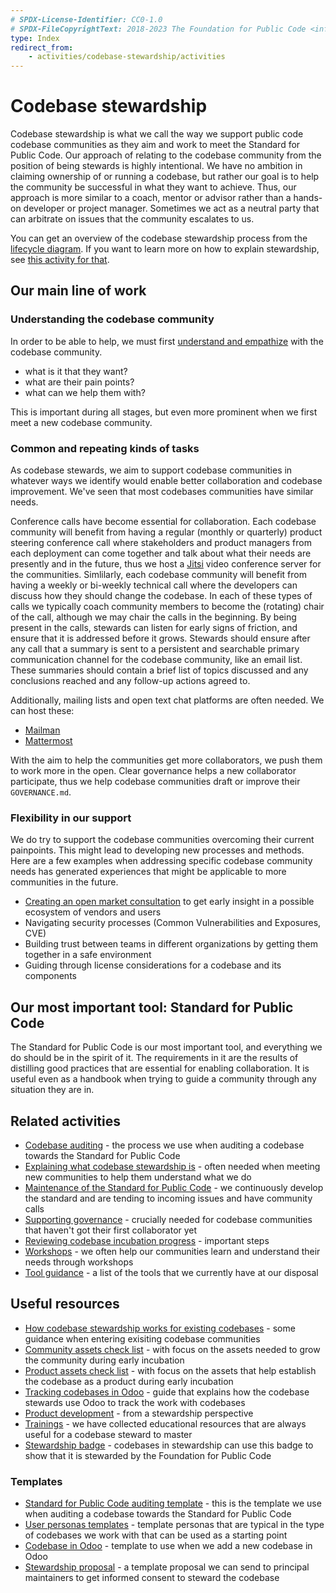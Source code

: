 ```yaml
---
# SPDX-License-Identifier: CC0-1.0
# SPDX-FileCopyrightText: 2018-2023 The Foundation for Public Code <info@publiccode.net>
type: Index
redirect_from:
    - activities/codebase-stewardship/activities
---
```


# Codebase stewardship

Codebase stewardship is what we call the way we support public code codebase communities as they aim and work to meet the Standard for Public Code.
Our approach of relating to the codebase community from the position of being stewards is highly intentional.
We have no ambition in claiming ownership of or running a codebase, but rather our goal is to help the community be successful in what they want to achieve.
Thus, our approach is more similar to a coach, mentor or advisor rather than a hands-on developer or project manager.
Sometimes we act as a neutral party that can arbitrate on issues that the community escalates to us.

You can get an overview of the codebase stewardship process from the [lifecycle diagram](lifecycle-diagram.md).
If you want to learn more on how to explain stewardship, see [this activity for that](../explaining-codebase-stewardship/index.md).

## Our main line of work

### Understanding the codebase community

In order to be able to help, we must first [understand and empathize](../understanding-our-users/index.md) with the codebase community.

* what is it that they want?
* what are their pain points?
* what can we help them with?

This is important during all stages, but even more prominent when we first meet a new codebase community.

### Common and repeating kinds of tasks

As codebase stewards, we aim to support codebase communities in whatever ways we identify would enable better collaboration and codebase improvement.
We've seen that most codebases communities have similar needs.

Conference calls have become essential for collaboration.
Each codebase community will benefit from having a regular (monthly or quarterly) product steering conference call where stakeholders and product managers from each deployment can come together and talk about what their needs are presently and in the future, thus we host a [Jitsi](../tool-management/jitsi-guides.md) video conference server for the communities.
Simlilarly, each codebase community will benefit from having a weekly or bi-weekly technical call where the developers can discuss how they should change the codebase.
In each of these types of calls we typically coach community members to become the (rotating) chair of the call, although we may chair the calls in the beginning.
By being present in the calls, stewards can listen for early signs of friction, and ensure that it is addressed before it grows.
Stewards should ensure after any call that a summary is sent to a persistent and searchable primary communication channel for the codebase community, like an email list.
These summaries should contain a brief list of topics discussed and any conclusions reached and any follow-up actions agreed to.

Additionally, mailing lists and open text chat platforms are often needed.
We can host these:

* [Mailman](../tool-management/mailing-lists.md)
* [Mattermost](../tool-management/mattermost.md)

With the aim to help the communities get more collaborators, we push them to work more in the open.
Clear governance helps a new collaborator participate, thus we help codebase communities draft or improve their `GOVERNANCE.md`.

### Flexibility in our support

We do try to support the codebase communities overcoming their current painpoints.
This might lead to developing new processes and methods.
Here are a few examples when addressing specific codebase community needs has generated experiences that might be applicable to more communities in the future.

* [Creating an open market consultation](https://blog.publiccode.net/codebase%20stewardship/2020/07/01/openzaak-market-consultation-workshops.html) to get early insight in a possible ecosystem of vendors and users
* Navigating security processes (Common Vulnerabilities and Exposures, CVE)
* Building trust between teams in different organizations by getting them together in a safe environment
* Guiding through license considerations for a codebase and its components

## Our most important tool: Standard for Public Code

The Standard for Public Code is our most important tool, and everything we do should be in the spirit of it.
The requirements in it are the results of distilling good practices that are essential for enabling collaboration.
It is useful even as a handbook when trying to guide a community through any situation they are in.

## Related activities

* [Codebase auditing](../codebase-auditing/index.md) - the process we use when auditing a codebase towards the Standard for Public Code
* [Explaining what codebase stewardship is](../explaining-codebase-stewardship/index.md) - often needed when meeting new communities to help them understand what we do
* [Maintenance of the Standard for Public Code](../standard-maintenance/index.md) - we continuously develop the standard and are tending to incoming issues and have community calls
* [Supporting governance](../supporting-codebase-governance/) - crucially needed for codebase communities that haven't got their first collaborator yet
* [Reviewing codebase incubation progress](reviewing-codebase-incubation-progress.md) - important steps
* [Workshops](../workshops/index.md) - we often help our communities learn and understand their needs through workshops
* [Tool guidance](../tool-management/index.md) - a list of the tools that we currently have at our disposal

## Useful resources

* [How codebase stewardship works for existing codebases](for-existing-projects.md) - some guidance when entering exisiting codebase communities
* [Community assets check list](community-assets.md) - with focus on the assets needed to grow the community during early incubation
* [Product assets check list](product-assets-for-early-incubation.md) - with focus on the assets that help establish the codebase as a product during early incubation
* [Tracking codebases in Odoo](odoo-codebases.md) - guide that explains how the codebase stewards use Odoo to track the work with codebases
* [Product development](../product-development/index.md) - from a stewardship perspective
* [Trainings](../trainings/index.md) - we have collected educational resources that are always useful for a codebase steward to master
* [Stewardship badge](https://brand.publiccode.net/stewardship/) - codebases in stewardship can use this badge to show that it is stewarded by the Foundation for Public Code

### Templates

* [Standard for Public Code auditing template](https://github.com/publiccodenet/standard/blob/develop/docs/review-template.html) - this is the template we use when auditing a codebase towards the Standard for Public Code
* [User personas templates](/user-personas/index.md) - template personas that are typical in the type of codebases we work with that can be used as a starting point
* [Codebase in Odoo](odoo-codebase-template.md) - template to use when we add a new codebase in Odoo
* [Stewardship proposal](stewardship-proposal-template.md) - a template proposal we can send to principal maintainers to get informed consent to steward the codebase
